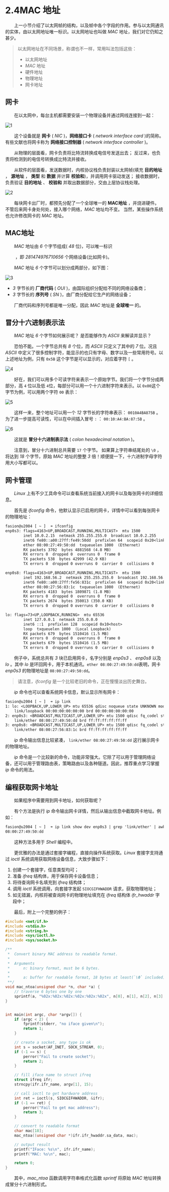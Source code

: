 # 2.4MAC 地址

　　上一小节介绍了以太网帧的结构，以及帧中各个字段的作用。参与以太网通讯的实体，由以太网地址唯一标识。以太网地址也叫做 *MAC* 地址，我们对它仍知之甚少。

> 以太网地址在不同场景，称谓也不一样，常用叫法包括这些：
>
> * 以太网地址
> * *MAC* 地址
> * 硬件地址
> * 物理地址
> * 网卡地址

## 网卡

　　在以太网中，每台主机都需要安装一个物理设备并通过网线连接到一起：

​![1](assets/network-asset-18394ac97c9ef2e90596d62f6bc2f07b28796694-20241221170256-t11rvz8.png)​

　　这个设备就是 **网卡** ( *NIC* )，**网络接口卡** ( *network interface card* )的简称。有些文献也将网卡称为 **网络接口控制器** ( *network interface controller* )。

　　从物理的层面看，网卡负责将比特流转换成电信号发送出去； 反过来，也负责将检测到的电信号转换成比特流并接收。

　　从软件的层面看，发送数据时，内核协议栈负责封装以太网帧(填充 **目的地址** ， **源地址** ， **类型** 和 **数据** 并计算 **校验和**)，并调用网卡驱动发送； 接收数据时，负责验证 **目的地址** 、 **校验和** 并取出数据部分，交由上层协议栈处理。

​![2](assets/network-asset-d58604f365fbacb3a220d2379c0474605e64a3af-20241221170256-ziwgrbr.jpg)​

　　每块网卡出厂时，都预先分配了一个全球唯一的 **MAC地址** ，并烧进硬件。 不管后来网卡身处何处，接入哪个网络，*MAC* 地址均不变。 当然，某些操作系统也允许修改网卡的 *MAC* 地址。

## MAC地址

　　*MAC* 地址由 *6* 个字节组成( *48* 位)，可以唯一标识

　　 ，即 *281474976710656* 个网络设备(比如网卡)。

　　*MAC* 地址 *6* 个字节可以划分成两部分，如下图：

​![3](assets/network-asset-18f17216ce3ec65b7b61c3a070c5d1d7e49dba4a-20241221170256-usdeau1.jpg)​

* *3* 字节长的 **厂商代码** ( *OUI* )，由国际组织分配给不同的网络设备商；
* *3* 字节长的 **序列号** ( *SN* )，由厂商分配给它生产的网络设备；

　　厂商代码和序列号都是唯一分配，因此 *MAC* 地址是 **全球唯一** 的。

## 冒分十六进制表示法

　　*MAC* 地址 *6* 个字节如何展示呢？ 是否能够作为 *ASCII* 来解读并显示？

　　恐怕不能。一个字节总共有 *8* 个位，而 *ASCII* 只定义了其中的 *7* 位。况且 *ASCII* 中定义了很多控制字符，能显示的也只有字母、数字以及一些常用符号。以上述地址为例，只有 `0x5B`​ 这个字节是可以显示的，对应着字符 `[`​ 。

​![4](assets/network-asset-7d20b966b4622355560fd0d2ba54227a717c1662-20241221170256-x6pwamx.png)​

　　好在，我们可以用多个可读字符来表示一个原始字节。我们将一个字节分成两部分，高 `4`​ 位以及低 `4`​ 位，每部分可以用一个十六进制字符来表示。以 `0x00`​ 这个字节为例，可以用两个字符 `00`​ 表示：

​![5](assets/network-asset-7a59527148a3b97626c41569cab75bf2fb41f2b2-20241221170256-ha67d48.png)​

　　这样一来，整个地址可以用一个 *12* 字节长的字符串表示： `0010A4BA875B`​ 。 为了进一步提高可读性，可以在中间插入冒号 `:`​ ： `00:10:A4:BA:87:5B`​ 。

​![6](assets/network-asset-67043e74cdcd09aaa861efe5393f1779a334b8ed-20241221170256-h5r2heg.png)​

　　这就是 **冒分十六进制表示法** ( *colon hexadecimal notation* )。

　　注意到，冒分十六进制总共需要 `17`​ 个字节。 如果算上字符串结尾处的 `\0`​ ，将达到 *18* 个字节，原始 *MAC* 地址的整整 *3* 倍！顺便提一下，十六进制字母字符用大小写都可以。

## 网卡管理

　　*Linux* 上有不少工具命令可以查看系统当前接入的网卡以及每张网卡的详细信息。

　　首先是 *ifconfig* 命令，他默认显示已启用的网卡，详情中可以看到每张网卡的物理地址：

```txt
fasion@u2004 [ ~ ]  ➜ ifconfig
enp0s3: flags=4163<UP,BROADCAST,RUNNING,MULTICAST>  mtu 1500
        inet 10.0.2.15  netmask 255.255.255.0  broadcast 10.0.2.255
        inet6 fe80::a00:27ff:fe49:50dd  prefixlen 64  scopeid 0x20<link>
        ether 08:00:27:49:50:dd  txqueuelen 1000  (Ethernet)
        RX packets 3702  bytes 4881568 (4.8 MB)
        RX errors 0  dropped 0  overruns 0  frame 0
        TX packets 538  bytes 42999 (42.9 KB)
        TX errors 0  dropped 0 overruns 0  carrier 0  collisions 0

enp0s8: flags=4163<UP,BROADCAST,RUNNING,MULTICAST>  mtu 1500
        inet 192.168.56.2  netmask 255.255.255.0  broadcast 192.168.56.255
        inet6 fe80::a00:27ff:fe56:831c  prefixlen 64  scopeid 0x20<link>
        ether 08:00:27:56:83:1c  txqueuelen 1000  (Ethernet)
        RX packets 4183  bytes 1809871 (1.8 MB)
        RX errors 0  dropped 0  overruns 0  frame 0
        TX packets 2674  bytes 350013 (350.0 KB)
        TX errors 0  dropped 0 overruns 0  carrier 0  collisions 0

lo: flags=73<UP,LOOPBACK,RUNNING>  mtu 65536
        inet 127.0.0.1  netmask 255.0.0.0
        inet6 ::1  prefixlen 128  scopeid 0x10<host>
        loop  txqueuelen 1000  (Local Loopback)
        RX packets 679  bytes 1510416 (1.5 MB)
        RX errors 0  dropped 0  overruns 0  frame 0
        TX packets 679  bytes 1510416 (1.5 MB)
        TX errors 0  dropped 0 overruns 0  carrier 0  collisions 0
```

　　例子中，系统总共有 *3* 块已启用网卡，名字分别是 *enp0s3* 、 *enp0s8* 以及 *lo* 。其中 *lo* 是环回网卡，用于本机通讯。`ether 08:00:27:49:50:dd`​ 表明，网卡 *enp0s3* 的物理地址是 `08:00:27:49:50:dd`​ 。

> 请注意，*ifconfig* 是一个比较老旧的命令，正在慢慢淡出历史舞台。

　　*ip* 命令也可以查看系统网卡信息，默认显示所有网卡：

```txt
fasion@u2004 [ ~ ]  ➜ ip link
1: lo: <LOOPBACK,UP,LOWER_UP> mtu 65536 qdisc noqueue state UNKNOWN mode DEFAULT group default qlen 1000
    link/loopback 00:00:00:00:00:00 brd 00:00:00:00:00:00
2: enp0s3: <BROADCAST,MULTICAST,UP,LOWER_UP> mtu 1500 qdisc fq_codel state UP mode DEFAULT group default qlen 1000
    link/ether 08:00:27:49:50:dd brd ff:ff:ff:ff:ff:ff
3: enp0s8: <BROADCAST,MULTICAST,UP,LOWER_UP> mtu 1500 qdisc fq_codel state UP mode DEFAULT group default qlen 1000
    link/ether 08:00:27:56:83:1c brd ff:ff:ff:ff:ff:ff
```

　　*ip* 命令输出信息比较紧凑， `link/ether 08:00:27:49:50:dd`​ 这行展示网卡的物理地址。

　　*ip* 命令是一个比较新的命令，功能非常强大。它除了可以用于管理网络设备，还可以用于管理路由表，策略路由以及各种隧道。因此，推荐重点学习掌握 *ip* 命令的用法。

## 编程获取网卡地址

　　如果程序中需要用到网卡地址，如何获取呢？

　　有个方法是执行 *ip* 命令输出网卡详情，然后从输出信息中截取网卡地址。例如：

```txt
fasion@u2004 [ ~ ]  ➜ ip link show dev enp0s3 | grep 'link/ether' | awk '{print $2}'
08:00:27:49:50:dd
```

　　这种方法多用于 *Shell* 编程中。

　　更优雅的办法是通过套接字编程，直接向操作系统获取。*Linux* 套接字支持通过 *ioctl* 系统调用获取网络设备信息，大致步骤如下：

1. 创建一个套接字，任意类型均可；
2. 准备 *ifreq* 结构体，用于保存网卡设备信息；
3. 将待查询网卡名填充到 *ifreq* 结构体；
4. 调用 *ioctl* 系统调用，向套接字发起 `SIOCGIFHWADDR`​ 请求，获取物理地址；
5. 如无错漏，内核将被查询网卡的物理地址填充在 *ifreq* 结构体 *ifr_hwaddr* 字段中；

　　最后，附上一个完整的例子：

```c
#include <net/if.h>
#include <stdio.h>
#include <string.h>
#include <sys/ioctl.h>
#include <sys/socket.h>

/**
 *  Convert binary MAC address to readable format.
 *
 *  Arguments
 *      n: binary format, must be 6 bytes.
 *
 *      a: buffer for readable format, 18 bytes at least(`\0` included).
 **/
void mac_ntoa(unsigned char *n, char *a) {
    // traverse 6 bytes one by one
    sprintf(a, "%02x:%02x:%02x:%02x:%02x:%02x", n[0], n[1], n[2], n[3], n[4], n[5]);
}


int main(int argc, char *argv[]) {
    if (argc < 2) {
        fprintf(stderr, "no iface given\n");
        return 1;
    }

    // create a socket, any type is ok
    int s = socket(AF_INET, SOCK_STREAM, 0);
    if (-1 == s) {
        perror("Fail to create socket");
        return 2;
    }

    // fill iface name to struct ifreq
    struct ifreq ifr;
    strncpy(ifr.ifr_name, argv[1], 15);

    // call ioctl to get hardware address
    int ret = ioctl(s, SIOCGIFHWADDR, &ifr);
    if (-1 == ret) {
        perror("Fail to get mac address");
        return 3;
    }

    // convert to readable format
    char mac[18];
    mac_ntoa((unsigned char *)ifr.ifr_hwaddr.sa_data, mac);

    // output result
    printf("IFace: %s\n", ifr.ifr_name);
    printf("MAC: %s\n", mac);

    return 0;
}
```

　　其中，*mac_ntoa* 函数调用字符串格式化函数 *sprintf* 将原始 *MAC* 地址转换成冒分十六进制形式。
